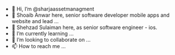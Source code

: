 - 👋 Hi, I’m @sharjaassetmanagment
- 👀 Shoaib Anwar here, senior software developer mobile apps and website and lead ...
- 👀 Shehzad Sulaiman here, as senior software engineer - ios.
- 🌱 I’m currently learning ...
- 💞️ I’m looking to collaborate on ...
- 📫 How to reach me ...

<!---
sharjaassetmanagment/sharjaassetmanagment is a ✨ special ✨ repository because its `README.md` (this file) appears on your GitHub profile.
You can click the Preview link to take a look at your changes.
--->
